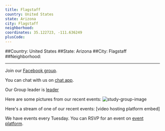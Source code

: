 ```yaml
---
title: Flagstaff
country: United States
state: Arizona
city: Flagstaff
neighborhood: 
coordinates: 35.122723, -111.636249
plusCode:
---
```


##Country: United States
##State: Arizona
##City: Flagstaff
##Neighborhood: 
*****
Join our [Facebook group](https://www.facebook.com/groups/free.code.camp.northern.arizona).

You can chat with us on [chat app]().

Our Group leader is [leader]()

Here are some pictures from our recent events:
![study-group-image]()

Here's a stream of one of our recent events:
[video hosting platform embed]

We have events every Tuesday. You can RSVP for an event on [event platform]().
